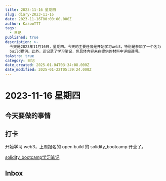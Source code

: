 ```yaml
---
title: 2023-11-16 星期四
slug: diary-2023-11-16
date: 2023-11-16T00:00:00.000Z
author: KazooTTT
tags:
  - 日记
published: true
description: >-
  今天是2023年11月16日，星期四。今天的主要任务是开始学习web3，特别是参加了一个名为solidity_bootcamp的在线课程，该课程由open
  build提供。此外，还记录了学习笔记，但具体内容未在提供的材料中详细说明。
toAstro: true
category: 日记
date_created: 2025-01-04T03:34:08.000Z
date_modified: 2025-01-22T05:39:24.000Z
---
```


# 2023-11-16 星期四

## 今天要做的事情

## 打卡

开始学习 web3，上周报名的 open build 的 solidity_bootcamp 开营了。

[solidity_bootcamp学习笔记](https://notes.kazoottt.top/03-领域/编程/web3/solidity_bootcamp学习笔记.md)

## Inbox

<!-- start of weread -->
<!-- end of weread -->
